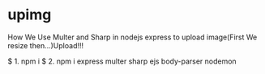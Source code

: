 # upimg
How We Use Multer and Sharp in nodejs express to upload image(First We resize then...)Upload!!! 

<addr>$ 1. npm i
$ 2. npm i express multer sharp ejs body-parser nodemon
